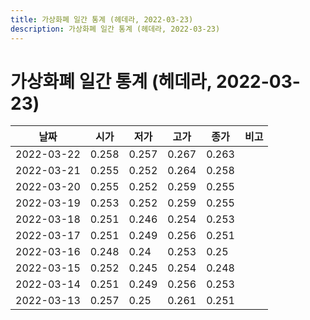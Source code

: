 ```yaml
---
title: 가상화폐 일간 통계 (헤데라, 2022-03-23)
description: 가상화폐 일간 통계 (헤데라, 2022-03-23)
---
```



가상화폐 일간 통계 (헤데라, 2022-03-23)
===

|날짜|시가|저가|고가|종가|비고|
|--|--|--|--|--|--|
|2022-03-22|0.258|0.257|0.267|0.263|    |
|2022-03-21|0.255|0.252|0.264|0.258|    |
|2022-03-20|0.255|0.252|0.259|0.255|    |
|2022-03-19|0.253|0.252|0.259|0.255|    |
|2022-03-18|0.251|0.246|0.254|0.253|    |
|2022-03-17|0.251|0.249|0.256|0.251|    |
|2022-03-16|0.248|0.24|0.253|0.25|    |
|2022-03-15|0.252|0.245|0.254|0.248|    |
|2022-03-14|0.251|0.249|0.256|0.253|    |
|2022-03-13|0.257|0.25|0.261|0.251|    |
